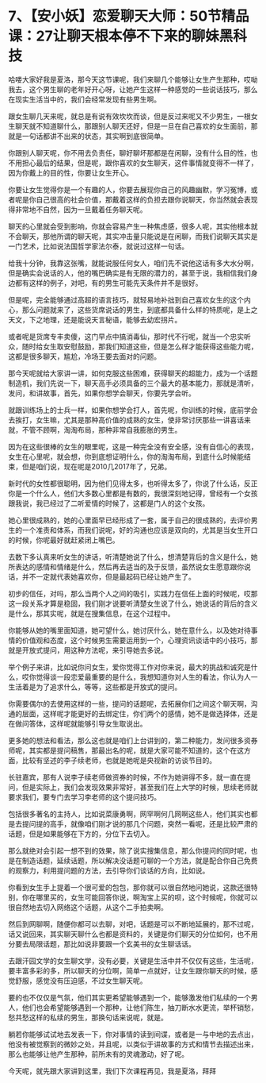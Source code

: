 # 7、【安小妖】恋爱聊天大师：50节精品课：27让聊天根本停不下来的聊妹黑科技

哈喽大家好我是夏洛，那今天这节课呢，我们来聊几个能够让女生产生那种，哎呦我去，这个男生聊的老年好开心呀，让她产生这样一种感觉的一些说话技巧，那么在现实生活当中的，我们会经常发现有些男生啊。

跟女生聊几天来呢，就总是有说有效坎坎而谈，但是反过来呢又不少男生，一根女生聊天就不知道聊什么，那跟别人聊天还好，但是一旦在自己喜欢的女生面前，那就是一句话都讲不出来的状态，其实啊到底很简单。

你跟别人聊天呢，你不用去负责任，聊好聊坏那都是在闲聊，没有什么目的性，也不用担心最后的结果，但是呢，跟你喜欢的女生聊天，这件事情就变得不一样了，因为你戴上的目的性，你要让女生开心。

你要让女生觉得你是一个有趣的人，你要去展现你自己的风趣幽默，学习冤博，或者呢是你自己很高的社会价值，那戴着这样的负担去跟你说聊天，你当然就会表现得非常地不自然，因为一旦戴着任务聊天呢。

聊天的心里就会受到影响，你就会容易产生一种焦虑感，很多人呢，其实他根本就不会聊天，那他所谓的聊天呢，其实冲击量只能说是在闲聊，而我们说聊天其实是一门艺术，比如说法国哲学家法尔泰，就说过这样一句话。

给我十分钟，我靠这张嘴，就能说服任何女人，咱们先不说他这话有多大水分啊，但是确实会说话的人，他的嘴巴确实是有无限的潜力的，甚至于说，我相信我们身边都有这样的例子，对吧，有的男生可能先天条件并不是很好。

但是呢，完全能够通过高超的语言技巧，就轻易地补拙到自己喜欢女生的这个内心，那么问题就来了，这些货席说话的男生，到底都具备什么样的特质呢，是上之天文，下之地理，还是能说天言秘语，能够去幼宏拐片。

或者呢是货席专丰卖傻，这门早点中搞消毒仙，那时代不行呢，就当一个忠实听众，随时给女生取安慰鼓励，那我们知道这些，但是怎么样才能获得这些能力呢，这都是很多聊天，尴尬，冷场王要去面对的问题。

那今天呢就给大家讲一讲，如何克服这些困难，获得聊天的超能力，成为一个话题制造机，我们先说一下，聊天高手必须具备的三个最大的基本能力，那就是清听，发问，和讲故事，首先，如果你想学会聊天，你要先学会听。

就跟训练场上的士兵一样，如果你想学会打人，首先呢，你训练的时候，底前学会去挨打，女生嘛，尤其是那种高价值的成熟的女生，使非常讨厌那些一讲喜话来就，不管不顾啊，淘淘布局，那种非常自我膨胀的男生。

因为在这些很棒的女生的眼里呢，这是一种完全没有安全感，没有自信心的表现，女生在心里呢，就会想，你到底想证明什么，你的淘淘布局，到底什么时候能结束，但是咱们说，现在呢是2010几2017年了，兄弟。

新时代的女性都很聪明，因为他们见得太多，也听得太多了，你说了什么话，反正你是一个什么人，他们大多数心里都是有数的，我很深刻地记得，曾经有一个女孩跟我说，我已经过了二听爱情的时候了，这都是门人的这个女孩。

她心里很成熟的，她的心里面早已经形成了一套，属于自己的很成熟的，去评价男生的一个准责和体系，而我们说呢，好的沟通也应该是双向的，尤其是当女生开口的时候，你呢最好就赶紧闭上嘴巴。

去数下多认真来听女生的讲话，听清楚她说了什么，想清楚背后的含义是什么，她所表达的感情和情绪是什么，然后再去适当的及于反馈，虽然说女生愿意跟你说话，并不一定就代表她喜欢你，但是最起码已经让她产生了。

初步的信任，对吗，那么当两个人之间的吸引，实践力在信任上面的时候呢，哎那这一段关系才算是稳固，我们刚才说要听清楚女生说了什么，她说话的背后的含义是什么，那其实呢，就是在搜集信息，在这个过程中。

你能够从她的嘴里面知道，她可望什么，她讨厌什么，她在意什么，以及她对待事情的价值观和态度，这个时候男生需要运用到一个，心理资讯谈话中的小技巧，那就是开放式提问，用这种方法呢，来引导她去多说。

举个例子来讲，比如说你问女生，爱你觉得工作对你来说，最大的挑战和诚究是什么，哎你觉得谈一段恋爱最重要的是什么，我想知道你对人生的看法，你认为人一生活着是为了追求什么，等等，这些都是开放式的提问。

你需要偶尔的去使用这样的一些，提问的话题呢，去拓展你们之间这个聊天啊，沟通的层面，这样呢才能更好的去绑定住，你们两个的感情，她不是做选择体，还是在做问答体，这样呢就能够引导女生取说出。

更多她的想法和看法，那么这也就是咱们上台讲到的，第二种能力，发问很多资券师呢，其实都是提问稿售，那最出名的呢，就是大家可能不知道的，这个在这方面，比较有坚述的李子续老师，也就是她呢是央视新的访谈节目的。

长驻嘉宾，那有人说李子续老师做资券的时候，不作为她讲得不多，就一直在提问，但是实际上，我们会发现效果非常好，甚至我们在上大学的时候，思续老师就要求我们，要专门去学习李老师的这个提问技巧。

包括很多著名的主持人，比如说菜康勇啊，网罕啊何几网啊这些人，他们其实也都是去提问提的高手，就像咱们刚才说的那几个问题，突然一看呢，还是比较严肃的话题，但是如果能够在下方的，分位下去切入。

那么就绝对会引起一想不到的效果，除了说实搜集信息，那么你提问的同时呢，也是在制造话题，延续话题，所以解决没话题可聊的一个方法，就是配合你自己免费的观察力，利用提问题的方法，去引导你们谈话的方向，比如说。

你看到女生手上提着一个很可爱的包包，那你就可以很自然地问她说，这款还很特别，你在哪里买的，女生可能回答你说，啊淘宝上买的呗，这个时候呢，你就可以很自然地去切入网络这个话题，从这个二手拍卖啊。

然后到网聊啊，随便你都可以去聊，对吧，话题是可以不断地延展的，那不过呢，话又说回来，其实聊天聊什么也都是资料的，关键是你们聊天的分位如何，也不用分要去局限话题，那比如说非要跟一个玄美书的女生聊话话。

去跟汗园文学的女生聊文学，没有必要，关键是生活中并不仅仅有这些，生活呢，要丰富多彩的多，所以聊天的分位啊，简单一点就好，让女生跟你聊天的时候，感觉舒服，感觉没有压迫感，不过女生聊天呢。

要的也不仅仅是气氛，他们其实更希望能够遇到一个，能够激发他们私续的一个男人，他们也会希望能够遇到一个那种，让他们陈生，抽刀断水水更流，举杯销愁，愁共愁这样的私续的男生，那换句话来说呢，就是。

躺若你能够试试地去发表一下，你对事情的读到间谍，或者是一与中地的去点出，他没有被觉察到的微妙之处，并且呢，以类似于讲故事的方式和情节去描述出来，那么也能够让他产生那种，前所未有的灵魂激动，好了呢。

今天呢，就先跟大家讲到这里，我们下次课程再见，我是夏洛，拜拜